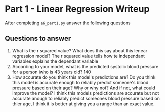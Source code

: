 # Part 1 - Linear Regression Writeup

After completing `a6_part1.py` answer the following questions

## Questions to answer

1. What is the r squared value?  What does this say about this lenear regression model?
The r squared value tells how te independant variables explains the dependant variable 
2. According to your model, what is the predicted systolic blood pressure for a person iwho is 43 years old?
140
3. How accurate do you think this model's predictions are?  Do you think this model is accurate enough to reliably predict someone's blood pressure based on their age?  Why or why not?  And if not, what could improve the model?
I think this models predictions are accurate but not accurate anough to reliably predict someones blood pressure based on thier age, I think it is better at giving you a range than an exact value.